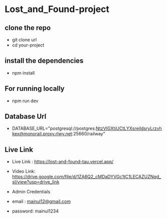 # Lost_and_Found-project

## clone the repo
- git clone url
- cd your-project

## install the dependencies
- npm install

## For running locally
- npm run dev

## Database Url
- DATABASE_URL="postgresql://postgres:NtzVIGXtiUCtLYXsrejIdsryLrzvhkex@monorail.proxy.rlwy.net:25660/railway"

## Live Link
- Live Link : https://lost-and-found-tau.vercel.app/

- Video Link: https://drive.google.com/file/d/1ZA6Q2_cMDaDYVGc1tC1LECAZUZNqd_sI/view?usp=drive_link

- Admin Credentials

- email : mainul12@gmail.com

- password: mainul1234

